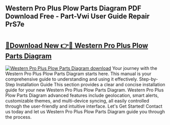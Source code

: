 ## Western Pro Plus Plow Parts Diagram PDF Download Free - Part-Vwi User Guide Repair PrS7e

# <h2><a href="http://dfo8ff.blite.top/?on=Western+Pro+Plus+Plow+Parts+Diagram">🔗Download New 👉🔴 Western Pro Plus Plow Parts Diagram</a></h2>

[![Western Pro Plus Plow Parts Diagram download](https://i.imgur.com/lujVjoI.png)](http://dfo8ff.blite.top/?on=Western+Pro+Plus+Plow+Parts+Diagram)
Your journey with the Western Pro Plus Plow Parts Diagram starts here. This manual is your comprehensive guide to understanding and using it effectively. Step-by-Step Installation Guide This section provides a clear and concise installation guide for your new Western Pro Plus Plow Parts Diagram. Western Pro Plus Plow Parts Diagram advanced features include geolocation, smart alerts, customizable themes, and multi-device syncing, all easily controlled through the user-friendly and intuitive interface. Let's Get Started! Contact us today and let us Western Pro Plus Plow Parts Diagram guide you through the process.
